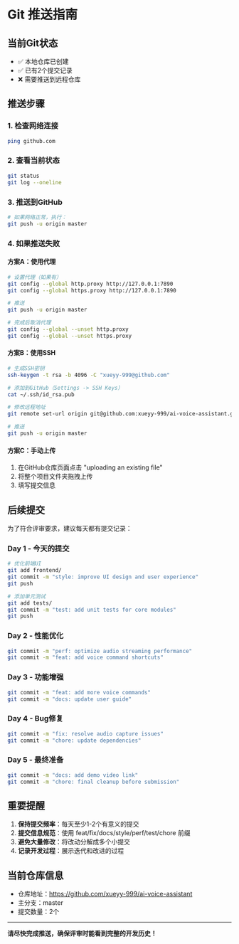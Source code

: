 # Git 推送指南

## 当前Git状态
- ✅ 本地仓库已创建
- ✅ 已有2个提交记录
- ❌ 需要推送到远程仓库

## 推送步骤

### 1. 检查网络连接
```bash
ping github.com
```

### 2. 查看当前状态
```bash
git status
git log --oneline
```

### 3. 推送到GitHub
```bash
# 如果网络正常，执行：
git push -u origin master
```

### 4. 如果推送失败

#### 方案A：使用代理
```bash
# 设置代理（如果有）
git config --global http.proxy http://127.0.0.1:7890
git config --global https.proxy http://127.0.0.1:7890

# 推送
git push -u origin master

# 完成后取消代理
git config --global --unset http.proxy
git config --global --unset https.proxy
```

#### 方案B：使用SSH
```bash
# 生成SSH密钥
ssh-keygen -t rsa -b 4096 -C "xueyy-999@github.com"

# 添加到GitHub（Settings -> SSH Keys）
cat ~/.ssh/id_rsa.pub

# 修改远程地址
git remote set-url origin git@github.com:xueyy-999/ai-voice-assistant.git

# 推送
git push -u origin master
```

#### 方案C：手动上传
1. 在GitHub仓库页面点击 "uploading an existing file"
2. 将整个项目文件夹拖拽上传
3. 填写提交信息

## 后续提交

为了符合评审要求，建议每天都有提交记录：

### Day 1 - 今天的提交
```bash
# 优化前端UI
git add frontend/
git commit -m "style: improve UI design and user experience"
git push

# 添加单元测试
git add tests/
git commit -m "test: add unit tests for core modules"
git push
```

### Day 2 - 性能优化
```bash
git commit -m "perf: optimize audio streaming performance"
git commit -m "feat: add voice command shortcuts"
```

### Day 3 - 功能增强
```bash
git commit -m "feat: add more voice commands"
git commit -m "docs: update user guide"
```

### Day 4 - Bug修复
```bash
git commit -m "fix: resolve audio capture issues"
git commit -m "chore: update dependencies"
```

### Day 5 - 最终准备
```bash
git commit -m "docs: add demo video link"
git commit -m "chore: final cleanup before submission"
```

## 重要提醒

1. **保持提交频率**：每天至少1-2个有意义的提交
2. **提交信息规范**：使用 feat/fix/docs/style/perf/test/chore 前缀
3. **避免大量修改**：将改动分解成多个小提交
4. **记录开发过程**：展示迭代和改进的过程

## 当前仓库信息
- 仓库地址：https://github.com/xueyy-999/ai-voice-assistant
- 主分支：master
- 提交数量：2个

---

**请尽快完成推送，确保评审时能看到完整的开发历史！**
